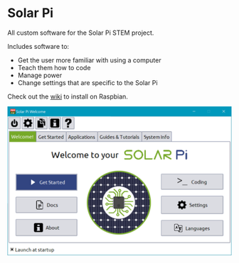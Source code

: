 # Solar Pi
All custom software for the Solar Pi STEM project.

Includes software to:
* Get the user more familiar with using a computer
* Teach them how to code
* Manage power
* Change settings that are specific to the Solar Pi

Check out the [wiki](https://github.com/The-Sleepy-Penguin/Solar-Pi-Core/wiki) to install on Raspbian.

![welcome](welcome.png)
